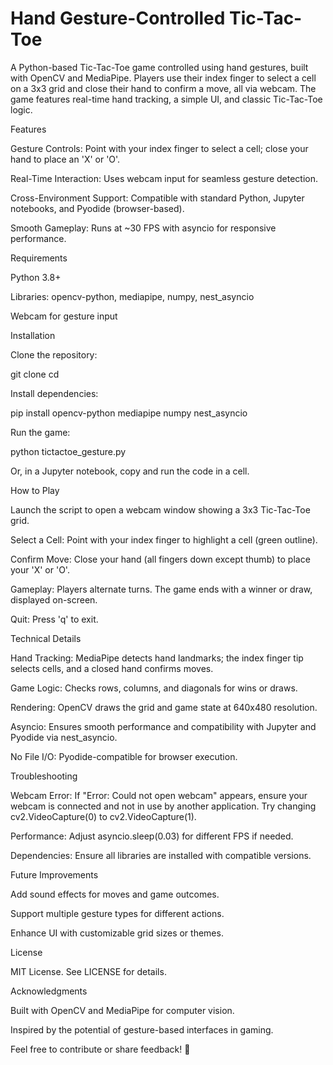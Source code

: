 # Hand Gesture-Controlled Tic-Tac-Toe

A Python-based Tic-Tac-Toe game controlled using hand gestures, built with OpenCV and MediaPipe. Players use their index finger to select a cell on a 3x3 grid and close their hand to confirm a move, all via webcam. The game features real-time hand tracking, a simple UI, and classic Tic-Tac-Toe logic.

Features





Gesture Controls: Point with your index finger to select a cell; close your hand to place an 'X' or 'O'.



Real-Time Interaction: Uses webcam input for seamless gesture detection.



Cross-Environment Support: Compatible with standard Python, Jupyter notebooks, and Pyodide (browser-based).



Smooth Gameplay: Runs at ~30 FPS with asyncio for responsive performance.

Requirements





Python 3.8+



Libraries: opencv-python, mediapipe, numpy, nest_asyncio



Webcam for gesture input

Installation





Clone the repository:

git clone <repository-url>
cd <repository-folder>



Install dependencies:

pip install opencv-python mediapipe numpy nest_asyncio



Run the game:

python tictactoe_gesture.py

Or, in a Jupyter notebook, copy and run the code in a cell.

How to Play





Launch the script to open a webcam window showing a 3x3 Tic-Tac-Toe grid.



Select a Cell: Point with your index finger to highlight a cell (green outline).



Confirm Move: Close your hand (all fingers down except thumb) to place your 'X' or 'O'.



Gameplay: Players alternate turns. The game ends with a winner or draw, displayed on-screen.



Quit: Press 'q' to exit.

Technical Details





Hand Tracking: MediaPipe detects hand landmarks; the index finger tip selects cells, and a closed hand confirms moves.



Game Logic: Checks rows, columns, and diagonals for wins or draws.



Rendering: OpenCV draws the grid and game state at 640x480 resolution.



Asyncio: Ensures smooth performance and compatibility with Jupyter and Pyodide via nest_asyncio.



No File I/O: Pyodide-compatible for browser execution.

Troubleshooting





Webcam Error: If "Error: Could not open webcam" appears, ensure your webcam is connected and not in use by another application. Try changing cv2.VideoCapture(0) to cv2.VideoCapture(1).



Performance: Adjust asyncio.sleep(0.03) for different FPS if needed.



Dependencies: Ensure all libraries are installed with compatible versions.

Future Improvements





Add sound effects for moves and game outcomes.



Support multiple gesture types for different actions.



Enhance UI with customizable grid sizes or themes.

License

MIT License. See LICENSE for details.

Acknowledgments





Built with OpenCV and MediaPipe for computer vision.



Inspired by the potential of gesture-based interfaces in gaming.

Feel free to contribute or share feedback! 🚀
